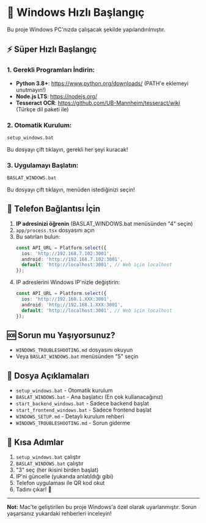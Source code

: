 # 🚀 Windows Hızlı Başlangıç

Bu proje Windows PC'nızda çalışacak şekilde yapılandırılmıştır.

## ⚡ Süper Hızlı Başlangıç

### 1. Gerekli Programları İndirin:
- **Python 3.8+**: https://www.python.org/downloads/ (PATH'e eklemeyi unutmayın!)
- **Node.js LTS**: https://nodejs.org/
- **Tesseract OCR**: https://github.com/UB-Mannheim/tesseract/wiki (Türkçe dil paketi ile)

### 2. Otomatik Kurulum:
```cmd
setup_windows.bat
```
Bu dosyayı çift tıklayın, gerekli her şeyi kuracak!

### 3. Uygulamayı Başlatın:
```cmd
BASLAT_WINDOWS.bat
```
Bu dosyayı çift tıklayın, menüden istediğinizi seçin!

## 📱 Telefon Bağlantısı İçin

1. **IP adresinizi öğrenin** (BASLAT_WINDOWS.bat menüsünden "4" seçin)
2. `app/process.tsx` dosyasını açın
3. Bu satırları bulun:
   ```typescript
   const API_URL = Platform.select({
     ios: 'http://192.168.7.102:3001',
     android: 'http://192.168.7.102:3001',
     default: 'http://localhost:3001', // Web için localhost
   });
   ```
4. IP adreslerini Windows IP'nizle değiştirin:
   ```typescript
   const API_URL = Platform.select({
     ios: 'http://192.168.1.XXX:3001',
     android: 'http://192.168.1.XXX:3001',
     default: 'http://localhost:3001', // Web için localhost
   });
   ```

## 🆘 Sorun mu Yaşıyorsunuz?

- `WINDOWS_TROUBLESHOOTING.md` dosyasını okuyun
- Veya `BASLAT_WINDOWS.bat` menüsünden "5" seçin

## 📁 Dosya Açıklamaları

- `setup_windows.bat` - Otomatik kurulum
- `BASLAT_WINDOWS.bat` - Ana başlatıcı (En çok kullanacağınız)
- `start_backend_windows.bat` - Sadece backend başlat
- `start_frontend_windows.bat` - Sadece frontend başlat
- `WINDOWS_SETUP.md` - Detaylı kurulum rehberi
- `WINDOWS_TROUBLESHOOTING.md` - Sorun giderme

## 🎯 Kısa Adımlar

1. `setup_windows.bat` çalıştır
2. `BASLAT_WINDOWS.bat` çalıştır 
3. "3" seç (her ikisini birden başlat)
4. IP'ni güncelle (yukarıda anlatıldığı gibi)
5. Telefon uygulaması ile QR kod okut
6. Tadını çıkar! 🎉

---

**Not:** Mac'te geliştirilen bu proje Windows'a özel olarak uyarlanmıştır. Sorun yaşarsanız yukardaki rehberleri inceleyin! 